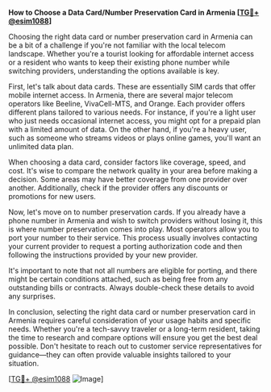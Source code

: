 **How to Choose a Data Card/Number Preservation Card in Armenia [[TG💪+ @esim1088](https://t.me/s/esim1088)]**

Choosing the right data card or number preservation card in Armenia can be a bit of a challenge if you're not familiar with the local telecom landscape. Whether you're a tourist looking for affordable internet access or a resident who wants to keep their existing phone number while switching providers, understanding the options available is key.

First, let's talk about data cards. These are essentially SIM cards that offer mobile internet access. In Armenia, there are several major telecom operators like Beeline, VivaCell-MTS, and Orange. Each provider offers different plans tailored to various needs. For instance, if you're a light user who just needs occasional internet access, you might opt for a prepaid plan with a limited amount of data. On the other hand, if you're a heavy user, such as someone who streams videos or plays online games, you'll want an unlimited data plan.

When choosing a data card, consider factors like coverage, speed, and cost. It's wise to compare the network quality in your area before making a decision. Some areas may have better coverage from one provider over another. Additionally, check if the provider offers any discounts or promotions for new users.

Now, let's move on to number preservation cards. If you already have a phone number in Armenia and wish to switch providers without losing it, this is where number preservation comes into play. Most operators allow you to port your number to their service. This process usually involves contacting your current provider to request a porting authorization code and then following the instructions provided by your new provider.

It's important to note that not all numbers are eligible for porting, and there might be certain conditions attached, such as being free from any outstanding bills or contracts. Always double-check these details to avoid any surprises.

In conclusion, selecting the right data card or number preservation card in Armenia requires careful consideration of your usage habits and specific needs. Whether you're a tech-savvy traveler or a long-term resident, taking the time to research and compare options will ensure you get the best deal possible. Don't hesitate to reach out to customer service representatives for guidance—they can often provide valuable insights tailored to your situation.

[[TG💪+ @esim1088](https://t.me/s/esim1088) ![Image](https://i.postimg.cc/Y0z9fWf4/image.png)]